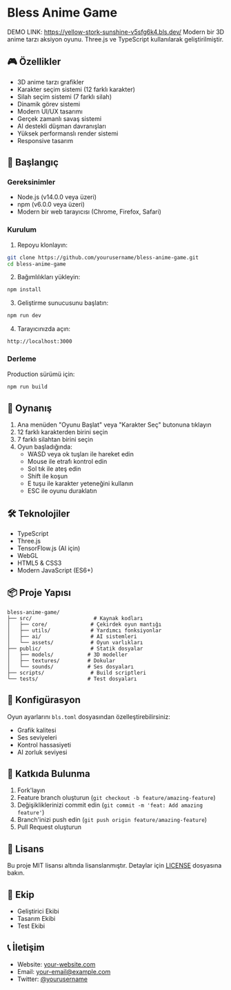 # Bless Anime Game
DEMO LINK: https://yellow-stork-sunshine-v5sfg6k4.bls.dev/
Modern bir 3D anime tarzı aksiyon oyunu. Three.js ve TypeScript kullanılarak geliştirilmiştir.

## 🎮 Özellikler

- 3D anime tarzı grafikler
- Karakter seçim sistemi (12 farklı karakter)
- Silah seçim sistemi (7 farklı silah)
- Dinamik görev sistemi
- Modern UI/UX tasarımı
- Gerçek zamanlı savaş sistemi
- AI destekli düşman davranışları
- Yüksek performanslı render sistemi
- Responsive tasarım

## 🚀 Başlangıç

### Gereksinimler

- Node.js (v14.0.0 veya üzeri)
- npm (v6.0.0 veya üzeri)
- Modern bir web tarayıcısı (Chrome, Firefox, Safari)

### Kurulum

1. Repoyu klonlayın:
```bash
git clone https://github.com/yourusername/bless-anime-game.git
cd bless-anime-game
```

2. Bağımlılıkları yükleyin:
```bash
npm install
```

3. Geliştirme sunucusunu başlatın:
```bash
npm run dev
```

4. Tarayıcınızda açın:
```
http://localhost:3000
```

### Derleme

Production sürümü için:
```bash
npm run build
```

## 🎯 Oynanış

1. Ana menüden "Oyunu Başlat" veya "Karakter Seç" butonuna tıklayın
2. 12 farklı karakterden birini seçin
3. 7 farklı silahtan birini seçin
4. Oyun başladığında:
   - WASD veya ok tuşları ile hareket edin
   - Mouse ile etrafı kontrol edin
   - Sol tık ile ateş edin
   - Shift ile koşun
   - E tuşu ile karakter yeteneğini kullanın
   - ESC ile oyunu duraklatın

## 🛠 Teknolojiler

- TypeScript
- Three.js
- TensorFlow.js (AI için)
- WebGL
- HTML5 & CSS3
- Modern JavaScript (ES6+)

## 📦 Proje Yapısı

```
bless-anime-game/
├── src/                    # Kaynak kodları
│   ├── core/              # Çekirdek oyun mantığı
│   ├── utils/             # Yardımcı fonksiyonlar
│   ├── ai/                # AI sistemleri
│   └── assets/            # Oyun varlıkları
├── public/                # Statik dosyalar
│   ├── models/           # 3D modeller
│   ├── textures/         # Dokular
│   └── sounds/           # Ses dosyaları
├── scripts/               # Build scriptleri
└── tests/                # Test dosyaları
```

## 🔧 Konfigürasyon

Oyun ayarlarını `bls.toml` dosyasından özelleştirebilirsiniz:

- Grafik kalitesi
- Ses seviyeleri
- Kontrol hassasiyeti
- AI zorluk seviyesi

## 🤝 Katkıda Bulunma

1. Fork'layın
2. Feature branch oluşturun (`git checkout -b feature/amazing-feature`)
3. Değişikliklerinizi commit edin (`git commit -m 'feat: Add amazing feature'`)
4. Branch'inizi push edin (`git push origin feature/amazing-feature`)
5. Pull Request oluşturun

## 📝 Lisans

Bu proje MIT lisansı altında lisanslanmıştır. Detaylar için [LICENSE](LICENSE) dosyasına bakın.

## 👥 Ekip

- Geliştirici Ekibi
- Tasarım Ekibi
- Test Ekibi

## 📞 İletişim

- Website: [your-website.com](https://your-website.com)
- Email: your-email@example.com
- Twitter: [@yourusername](https://twitter.com/yourusername)
